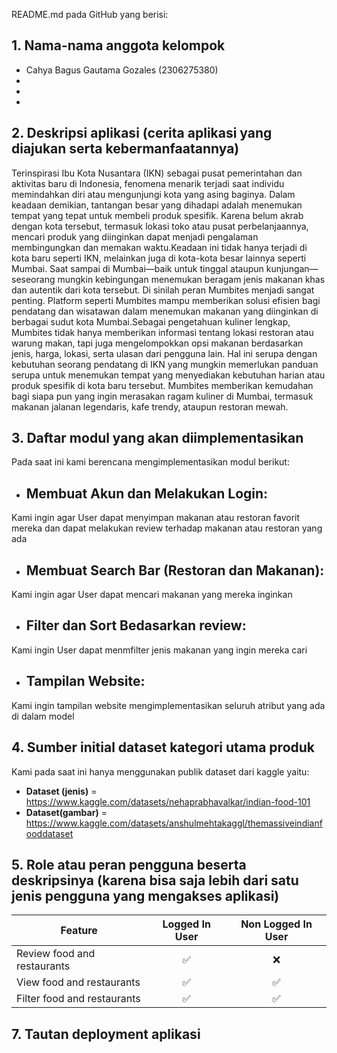 README.md pada GitHub yang berisi:
## 1. Nama-nama anggota kelompok
- Cahya Bagus Gautama Gozales (2306275380)
-
-
-

## 2. Deskripsi aplikasi (cerita aplikasi yang diajukan serta kebermanfaatannya)
Terinspirasi Ibu Kota Nusantara (IKN) sebagai pusat pemerintahan dan aktivitas baru di Indonesia, fenomena menarik terjadi saat individu memindahkan diri atau mengunjungi kota yang asing baginya. Dalam keadaan demikian, tantangan besar yang dihadapi adalah menemukan tempat yang tepat untuk membeli produk spesifik. Karena belum akrab dengan kota tersebut, termasuk lokasi toko atau pusat perbelanjaannya, mencari produk yang diinginkan dapat menjadi pengalaman membingungkan dan memakan waktu.Keadaan ini tidak hanya terjadi di kota baru seperti IKN, melainkan juga di kota-kota besar lainnya seperti Mumbai. Saat sampai di Mumbai—baik untuk tinggal ataupun kunjungan—seseorang mungkin kebingungan menemukan beragam jenis makanan khas dan autentik dari kota tersebut. Di sinilah peran Mumbites menjadi sangat penting. Platform seperti Mumbites mampu memberikan solusi efisien bagi pendatang dan wisatawan dalam menemukan makanan yang diinginkan di berbagai sudut kota Mumbai.Sebagai pengetahuan kuliner lengkap, Mumbites tidak hanya memberikan informasi tentang lokasi restoran atau warung makan, tapi juga mengelompokkan opsi makanan berdasarkan jenis, harga, lokasi, serta ulasan dari pengguna lain. Hal ini serupa dengan kebutuhan seorang pendatang di IKN yang mungkin memerlukan panduan serupa untuk menemukan tempat yang menyediakan kebutuhan harian atau produk spesifik di kota baru tersebut. Mumbites memberikan kemudahan bagi siapa pun yang ingin merasakan ragam kuliner di Mumbai, termasuk makanan jalanan legendaris, kafe trendy, ataupun restoran mewah.

## 3. Daftar modul yang akan diimplementasikan
Pada saat ini kami berencana mengimplementasikan modul berikut:
- ## Membuat Akun dan Melakukan Login:
Kami ingin agar User dapat menyimpan makanan atau restoran favorit mereka dan dapat melakukan review terhadap makanan atau restoran yang ada
- ## Membuat Search Bar (Restoran dan Makanan):
Kami ingin agar User dapat mencari makanan yang mereka inginkan
- ## Filter dan Sort Bedasarkan review:
Kami ingin User dapat menmfilter jenis makanan yang ingin mereka cari
- ## Tampilan Website:
Kami ingin tampilan website mengimplementasikan seluruh atribut yang ada di dalam model

## 4. Sumber initial dataset kategori utama produk
Kami pada saat ini hanya menggunakan publik dataset dari kaggle yaitu:
- **Dataset (jenis)** = https://www.kaggle.com/datasets/nehaprabhavalkar/indian-food-101
- **Dataset(gambar)** = https://www.kaggle.com/datasets/anshulmehtakaggl/themassiveindianfooddataset
  
## 5. Role atau peran pengguna beserta deskripsinya (karena bisa saja lebih dari satu jenis pengguna yang mengakses aplikasi)

| Feature                         | Logged In User  | Non Logged In User |
|----------------------------------|:-----------------:|:--------------------:|
| Review food and restaurants      | ✅               | ❌                 |
| View food and restaurants        | ✅               | ✅                 |
| Filter food and restaurants      | ✅               | ✅                 |



## 7. Tautan deployment aplikasi

